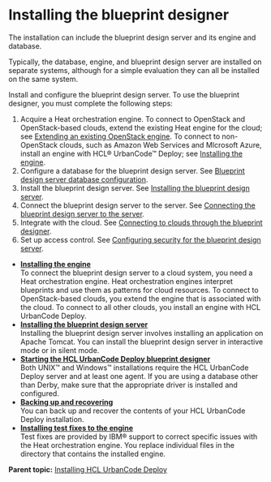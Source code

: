 # Installing the blueprint designer

The installation can include the blueprint design server and its engine and database.

Typically, the database, engine, and blueprint design server are installed on separate systems, although for a simple evaluation they can all be installed on the same system.

Install and configure the blueprint design server. To use the blueprint designer, you must complete the following steps:

1.  Acquire a Heat orchestration engine. To connect to OpenStack and OpenStack-based clouds, extend the existing Heat engine for the cloud; see [Extending an existing OpenStack engine](extending_an_engine_for_openstack.md). To connect to non-OpenStack clouds, such as Amazon Web Services and MIcrosoft Azure, install an engine with HCL® UrbanCode™ Deploy; see [Installing the engine](install_engine.md).
2.  Configure a database for the blueprint design server. See [Blueprint design server database configuration](install_database_bds_ov.md).
3.  Install the blueprint design server. See [Installing the blueprint design server](install_server_bds.md).
4.  Connect the blueprint design server to the server. See [Connecting the blueprint design server to the server](ucdp_integrate.md).
5.  Integrate with the cloud. See [Connecting to clouds through the blueprint designer](security_cloud_connection.md).
6.  Set up access control. See [Configuring security for the blueprint design server](../../com.ibm.udeploy.admin.doc/topics/security_ov.md).

-   **[Installing the engine](../../com.ibm.edt.doc/topics/install_engine.md)**  
To connect the blueprint design server to a cloud system, you need a Heat orchestration engine. Heat orchestration engines interpret blueprints and use them as patterns for cloud resources. To connect to OpenStack-based clouds, you extend the engine that is associated with the cloud. To connect to all other clouds, you install an engine with HCL UrbanCode Deploy.
-   **[Installing the blueprint design server](../../com.ibm.edt.doc/topics/install_server_bds.md)**  
Installing the blueprint design server involves installing an application on Apache Tomcat. You can install the blueprint design server in interactive mode or in silent mode.
-   **[Starting the HCL UrbanCode Deploy blueprint designer](../../com.ibm.edt.doc/topics/runProduct.md)**  
Both UNIX™ and Windows™ installations require the HCL UrbanCode Deploy server and at least one agent. If you are using a database other than Derby, make sure that the appropriate driver is installed and configured.
-   **[Backing up and recovering](../../com.ibm.edt.doc/topics/backup_recover.md)**  
You can back up and recover the contents of your HCL UrbanCode Deploy installation.
-   **[Installing test fixes to the engine](../../com.ibm.edt.doc/topics/engine_install_testfix.md)**  
Test fixes are provided by IBM® support to correct specific issues with the Heat orchestration engine. You replace individual files in the directory that contains the installed engine.

**Parent topic:** [Installing HCL UrbanCode Deploy](../../com.ibm.udeploy.install.doc/topics/install_ch.md)

